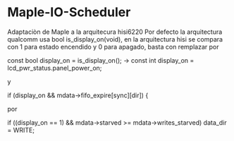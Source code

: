 # Maple-IO-Scheduler
Adaptaciòn de Maple a la arquitecura hisi6220
Por defecto la arquitectura qualcomm usa bool is_display_on(void), en la arquitectura hisi se compara con 1 para estado encendido y 0 para apagado, basta con remplazar por 

const bool display_on = is_display_on(); -> const int display_on = lcd_pwr_status.panel_power_on;

y

if (display_on && mdata->fifo_expire[sync][dir]) {

por

if ((display_on == 1) && mdata->starved >= mdata->writes_starved)
			data_dir = WRITE;
